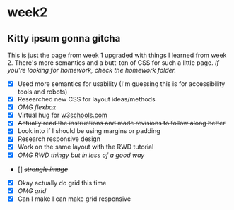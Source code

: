 # week2

## Kitty ipsum gonna gitcha

This is just the page from week 1 upgraded with things I learned from week 2.  There's more semantics and a butt-ton of CSS for such a little page. *If you're looking for homework, check the homework folder.*

- [x] Used more semantics for usability (I'm guessing this is for accessibility tools and robots)
- [x] Researched new CSS for layout ideas/methods
- [x] *OMG flexbox*
- [x] Virtual hug for [w3schools.com](https://w3schools.com)
- [x] ~~Actually read the instructions and made revisions to follow along better~~
- [x] Look into if I should be using margins or padding
- [x] Research responsive design
- [x] Work on the same layout with the RWD tutorial
- [x] *OMG RWD thingy but in less of a good way*
- [] ~~*strangle image*~~
- [x] Okay actually do grid this time
- [x] *OMG grid*
- [x] ~~Can I make~~ I can make grid responsive
